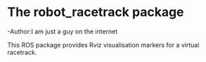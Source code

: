 # The robot_racetrack package

-Author:I am just a guy on the internet

This ROS package provides Rviz visualisation markers for a virtual racetrack. 
